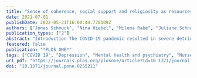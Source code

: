 ```yaml
---
title: "Sense of coherence, social support and religiosity as resources for medical personnel during the COVID-19 pandemic: A web-based survey among 4324 health care workers within the German Network University Medicine"
date: 2021-07-01
publishDate: 2022-05-31T16:00:44.778109Z
authors: ["Jonas Schmuck", "Nina Hiebel", "Milena Rabe", "Juliane Schneider", "Yesim Erim", "Eva Morawa", "Lucia Jerg-Bretzke", "Petra Beschoner", "Christian Albus", "Julian Hannemann", "Kerstin Weidner", "Susann Steudte-Schmiedgen", "Lukas Radbruch", "Holger Brunsch", "Franziska Geiser"]
publication_types: ["2"]
abstract: "Introduction The COVID-19 pandemic resulted in severe detrimental effects on the mental well-being of health care workers (HCW). Consequently, there has been a need to identify health-promoting resources in order to mitigate the psychological impact of the pandemic on HCW. Objective Our objective was to investigate the association of sense of coherence (SOC), social support and religiosity with self-reported mental symptoms and increase of subjective burden during the COVID-19 pandemic in HCW. Methods Our sample comprised 4324 HCW of four professions (physicians, nurses, medical technical assistants (MTA) and pastoral workers) who completed an online survey from 20 April to 5 July 2020. Health-promoting resources were assessed using the Sense of Coherence Scale Short Form (SOC-3), the ENRICHD Social Support Inventory (ESSI) and one item on religiosity derived from the Scale of Transpersonal Trust (TPV). Anxiety and depression symptoms were measured with the PHQ-2 and GAD-2. The increase of subjective burden due to the pandemic was assessed as the retrospective difference between burden during the pandemic and before the pandemic. Results In multiple regressions, higher SOC was strongly associated with fewer anxiety and depression symptoms. Higher social support was also related to less severe mental symptoms, but with a smaller effect size, while religiosity showed minimal to no correlation with anxiety or depression. In professional group analysis, SOC was negatively associated with mental symptoms in all groups, while social support only correlated significantly with mental health outcomes in physicians and MTA. In the total sample and among subgroups, an increase of subjective burden was meaningfully associated only with a weaker SOC. Conclusion Perceived social support and especially higher SOC appeared to be beneficial for mental health of HCW during the COVID-19 pandemic. However, the different importance of the resources in the respective occupations requires further research to identify possible reasons."
featured: false
publication: "*PLOS ONE*"
tags: ["COVID 19", "Depression", "Mental health and psychiatry", "Nurses", "Pandemics", "Physicians", "Professions", "Religion"]
url_pdf: "https://journals.plos.org/plosone/article?id=10.1371/journal.pone.0255211"
doi: "10.1371/journal.pone.0255211"
---
```


